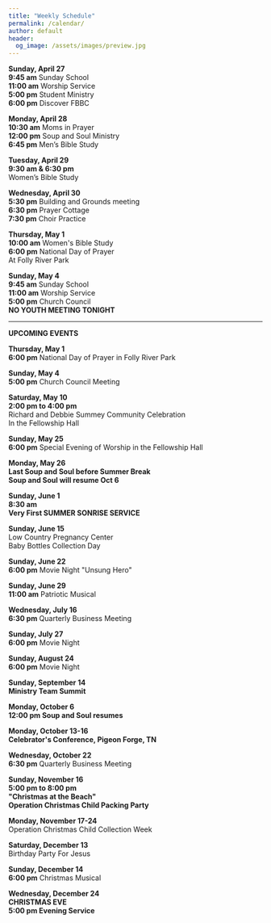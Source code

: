 ```yaml
---
title: "Weekly Schedule"
permalink: /calendar/
author: default
header:
  og_image: /assets/images/preview.jpg
---
```


<!--
**Example Day**
[10:00 am] Two Spaces At The End Of The Line ->
-->
**Sunday, April 27**    
 **9:45 am** Sunday School  
**11:00 am** Worship Service   
**5:00 pm** Student Ministry  
**6:00 pm** Discover FBBC
  
 

**Monday, April 28**  
**10:30 am**  Moms in Prayer  
**12:00 pm**  Soup and Soul Ministry  
 **6:45 pm**  Men’s Bible Study  

**Tuesday, April 29**   
 **9:30 am & 6:30 pm**  
 Women’s Bible Study   
  
 
**Wednesday, April 30**   
 **5:30 pm** Building and Grounds meeting  
 **6:30 pm** Prayer Cottage   
 **7:30 pm** Choir Practice

**Thursday, May 1**  
**10:00 am** Women's Bible Study   
**6:00 pm** National Day of Prayer  
             At Folly River Park

 
**Sunday, May 4**   
**9:45 am** Sunday School  
**11:00 am** Worship Service  
**5:00 pm** Church Council  
**NO YOUTH MEETING TONIGHT**
<hr>  

  **UPCOMING EVENTS**  

  **Thursday, May 1**  
  **6:00 pm** National Day of Prayer in Folly River Park  

  **Sunday, May 4**  
  **5:00 pm** Church Council Meeting  

  **Saturday, May 10**  
  **2:00 pm to 4:00 pm**  
  Richard and Debbie Summey Community Celebration  
  In the Fellowship Hall  

  **Sunday, May 25**  
  **6:00 pm** Special Evening of Worship in the Fellowship Hall  

  **Monday, May 26**  
  **Last Soup and Soul before Summer Break**  
  **Soup and Soul will resume Oct 6**

  **Sunday, June 1**  
  **8:30 am**  
  **Very First SUMMER SONRISE SERVICE**  

  **Sunday, June 15**  
  Low Country Pregnancy Center  
  Baby Bottles Collection Day


  **Sunday, June 22**  
  **6:00 pm** Movie Night "Unsung Hero"  

  **Sunday, June 29**  
  **11:00 am**  Patriotic Musical 

  **Wednesday, July 16**  
  **6:30 pm** Quarterly Business Meeting  

  **Sunday, July 27**  
  **6:00 pm** Movie Night  

  **Sunday, August 24**  
  **6:00 pm** Movie Night  

  **Sunday, September 14**  
  **Ministry Team Summit**  

  **Monday, October 6**  
  **12:00 pm Soup and Soul resumes**

  **Monday, October 13-16**  
  **Celebrator's Conference, Pigeon Forge, TN**

  **Wednesday, October 22**  
  **6:30 pm** Quarterly Business Meeting  

  **Sunday, November 16**  
  **5:00 pm to 8:00 pm**  
  **"Christmas at the Beach"**  
  **Operation Christmas Child Packing Party**  

  **Monday, November 17-24**  
  Operation Christmas Child Collection Week  

  **Saturday, December 13**  
  Birthday Party For Jesus  

  **Sunday, December 14**  
  **6:00 pm** Christmas Musical  

  **Wednesday, December 24**  
  **CHRISTMAS EVE**  
  **5:00 pm Evening Service**

    

    



<!--

# Special Events

**Movie Night**
"The Jesus Revolution"
Sunday, June 23 at 6:00 pm
_Free admission, popcorn, and drinks_

![Jesus Revolution](/assets/images/jesus_revolution.png)

-->
